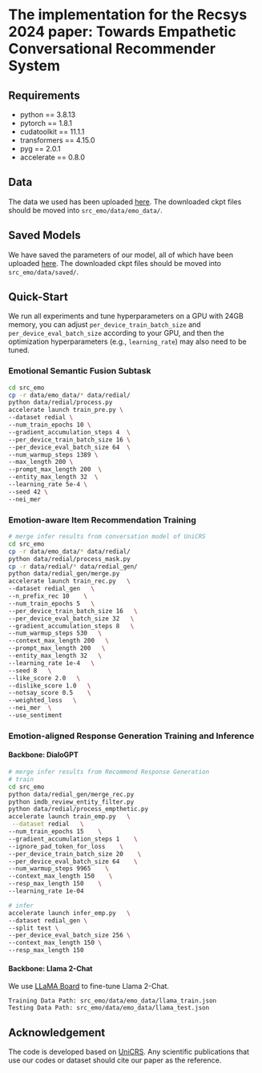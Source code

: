 # The implementation for the Recsys 2024 paper: Towards Empathetic Conversational Recommender System

## Requirements

- python == 3.8.13
- pytorch == 1.8.1
- cudatoolkit == 11.1.1
- transformers == 4.15.0
- pyg == 2.0.1
- accelerate == 0.8.0

## Data

The data we used has been uploaded [here](https://drive.google.com/file/d/1fb9kDo8uSRLlwc5c4nUw8DZHR5XOY_l_/view?usp=sharing).
The downloaded ckpt files should be moved into `src_emo/data/emo_data/`.

## Saved Models

We have saved the parameters of our model, all of which have been uploaded [here](https://drive.google.com/file/d/1uBtcqbQByVrrJ1hEwk2dvsAOxuvEgE19/view?usp=sharing).
The downloaded ckpt files should be moved into `src_emo/data/saved/`.

## Quick-Start

We run all experiments and tune hyperparameters on a GPU with 24GB memory, you can adjust `per_device_train_batch_size` and `per_device_eval_batch_size` according to your GPU, and then the optimization hyperparameters (e.g., `learning_rate`) may also need to be tuned.

### Emotional Semantic Fusion Subtask

```bash
cd src_emo 
cp -r data/emo_data/* data/redial/
python data/redial/process.py 
accelerate launch train_pre.py \
--dataset redial \
--num_train_epochs 10 \
--gradient_accumulation_steps 4  \
--per_device_train_batch_size 16 \
--per_device_eval_batch_size 64  \
--num_warmup_steps 1389 \
--max_length 200 \
--prompt_max_length 200  \
--entity_max_length 32  \
--learning_rate 5e-4 \
--seed 42 \
--nei_mer

```

### Emotion-aware Item Recommendation Training

```bash
# merge infer results from conversation model of UniCRS
cd src_emo
cp -r data/emo_data/* data/redial/
python data/redial/process_mask.py
cp -r data/redial/* data/redial_gen/
python data/redial_gen/merge.py
accelerate launch train_rec.py   \
--dataset redial_gen   \
--n_prefix_rec 10    \
--num_train_epochs 5   \
--per_device_train_batch_size 16   \
--per_device_eval_batch_size 32   \
--gradient_accumulation_steps 8   \
--num_warmup_steps 530   \
--context_max_length 200   \
--prompt_max_length 200   \
--entity_max_length 32   \
--learning_rate 1e-4   \
--seed 8   \
--like_score 2.0   \
--dislike_score 1.0   \
--notsay_score 0.5    \
--weighted_loss   \
--nei_mer  \
--use_sentiment 

```

### Emotion-aligned Response Generation Training and Inference

#### Backbone: DialoGPT

```bash
# merge infer results from Recommend Response Generation
# train
cd src_emo
python data/redial_gen/merge_rec.py
python imdb_review_entity_filter.py
python data/redial/process_empthetic.py
accelerate launch train_emp.py   \
 --dataset redial   \
--num_train_epochs 15    \
--gradient_accumulation_steps 1    \
--ignore_pad_token_for_loss    \
--per_device_train_batch_size 20    \
--per_device_eval_batch_size 64    \
--num_warmup_steps 9965    \
--context_max_length 150    \
--resp_max_length 150    \
--learning_rate 1e-04  

# infer
accelerate launch infer_emp.py   \
--dataset redial_gen \
--split test \
--per_device_eval_batch_size 256 \
--context_max_length 150 \
--resp_max_length 150
```

#### Backbone: Llama 2-Chat
We use [LLaMA Board](https://github.com/hiyouga/LLaMA-Efficient-Tuning) to fine-tune  Llama 2-Chat.
```
Training Data Path: src_emo/data/emo_data/llama_train.json
Testing Data Path: src_emo/data/emo_data/llama_test.json
```

## Acknowledgement

The code is developed based on [UniCRS](https://github.com/RUCAIBox/UniCRS).
Any scientific publications that use our codes or dataset should cite our paper as the reference.
